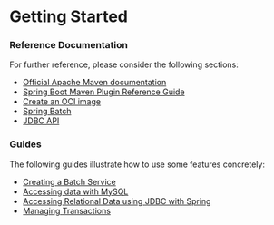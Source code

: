# Getting Started

### Reference Documentation
For further reference, please consider the following sections:

* [Official Apache Maven documentation](https://maven.apache.org/guides/index.html)
* [Spring Boot Maven Plugin Reference Guide](https://docs.spring.io/spring-boot/docs/2.3.1.RELEASE/maven-plugin/reference/html/)
* [Create an OCI image](https://docs.spring.io/spring-boot/docs/2.3.1.RELEASE/maven-plugin/reference/html/#build-image)
* [Spring Batch](https://docs.spring.io/spring-boot/docs/2.3.1.RELEASE/reference/htmlsingle/#howto-batch-applications)
* [JDBC API](https://docs.spring.io/spring-boot/docs/2.3.1.RELEASE/reference/htmlsingle/#boot-features-sql)

### Guides
The following guides illustrate how to use some features concretely:

* [Creating a Batch Service](https://spring.io/guides/gs/batch-processing/)
* [Accessing data with MySQL](https://spring.io/guides/gs/accessing-data-mysql/)
* [Accessing Relational Data using JDBC with Spring](https://spring.io/guides/gs/relational-data-access/)
* [Managing Transactions](https://spring.io/guides/gs/managing-transactions/)

